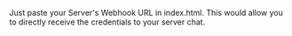 Just paste your Server's Webhook URL in index.html. This would allow you to directly receive the credentials to your server chat. 
